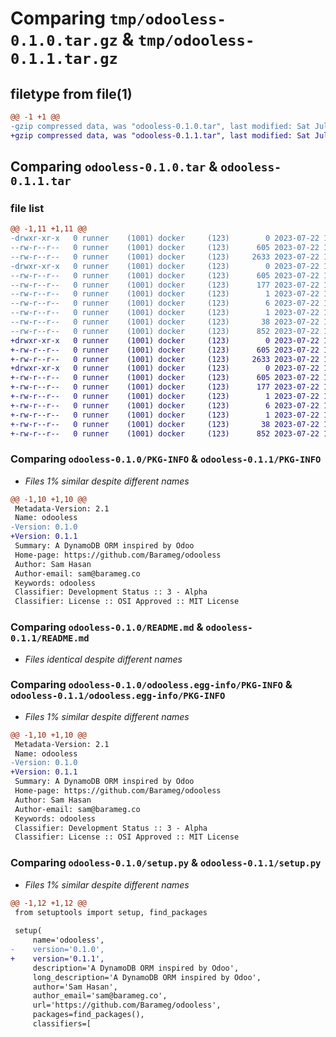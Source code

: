 # Comparing `tmp/odooless-0.1.0.tar.gz` & `tmp/odooless-0.1.1.tar.gz`

## filetype from file(1)

```diff
@@ -1 +1 @@
-gzip compressed data, was "odooless-0.1.0.tar", last modified: Sat Jul 22 16:31:46 2023, max compression
+gzip compressed data, was "odooless-0.1.1.tar", last modified: Sat Jul 22 16:42:08 2023, max compression
```

## Comparing `odooless-0.1.0.tar` & `odooless-0.1.1.tar`

### file list

```diff
@@ -1,11 +1,11 @@
-drwxr-xr-x   0 runner    (1001) docker     (123)        0 2023-07-22 16:31:46.085465 odooless-0.1.0/
--rw-r--r--   0 runner    (1001) docker     (123)      605 2023-07-22 16:31:46.085465 odooless-0.1.0/PKG-INFO
--rw-r--r--   0 runner    (1001) docker     (123)     2633 2023-07-22 16:31:35.000000 odooless-0.1.0/README.md
-drwxr-xr-x   0 runner    (1001) docker     (123)        0 2023-07-22 16:31:46.085465 odooless-0.1.0/odooless.egg-info/
--rw-r--r--   0 runner    (1001) docker     (123)      605 2023-07-22 16:31:46.000000 odooless-0.1.0/odooless.egg-info/PKG-INFO
--rw-r--r--   0 runner    (1001) docker     (123)      177 2023-07-22 16:31:46.000000 odooless-0.1.0/odooless.egg-info/SOURCES.txt
--rw-r--r--   0 runner    (1001) docker     (123)        1 2023-07-22 16:31:46.000000 odooless-0.1.0/odooless.egg-info/dependency_links.txt
--rw-r--r--   0 runner    (1001) docker     (123)        6 2023-07-22 16:31:46.000000 odooless-0.1.0/odooless.egg-info/requires.txt
--rw-r--r--   0 runner    (1001) docker     (123)        1 2023-07-22 16:31:46.000000 odooless-0.1.0/odooless.egg-info/top_level.txt
--rw-r--r--   0 runner    (1001) docker     (123)       38 2023-07-22 16:31:46.085465 odooless-0.1.0/setup.cfg
--rw-r--r--   0 runner    (1001) docker     (123)      852 2023-07-22 16:31:35.000000 odooless-0.1.0/setup.py
+drwxr-xr-x   0 runner    (1001) docker     (123)        0 2023-07-22 16:42:08.303784 odooless-0.1.1/
+-rw-r--r--   0 runner    (1001) docker     (123)      605 2023-07-22 16:42:08.303784 odooless-0.1.1/PKG-INFO
+-rw-r--r--   0 runner    (1001) docker     (123)     2633 2023-07-22 16:41:57.000000 odooless-0.1.1/README.md
+drwxr-xr-x   0 runner    (1001) docker     (123)        0 2023-07-22 16:42:08.303784 odooless-0.1.1/odooless.egg-info/
+-rw-r--r--   0 runner    (1001) docker     (123)      605 2023-07-22 16:42:08.000000 odooless-0.1.1/odooless.egg-info/PKG-INFO
+-rw-r--r--   0 runner    (1001) docker     (123)      177 2023-07-22 16:42:08.000000 odooless-0.1.1/odooless.egg-info/SOURCES.txt
+-rw-r--r--   0 runner    (1001) docker     (123)        1 2023-07-22 16:42:08.000000 odooless-0.1.1/odooless.egg-info/dependency_links.txt
+-rw-r--r--   0 runner    (1001) docker     (123)        6 2023-07-22 16:42:08.000000 odooless-0.1.1/odooless.egg-info/requires.txt
+-rw-r--r--   0 runner    (1001) docker     (123)        1 2023-07-22 16:42:08.000000 odooless-0.1.1/odooless.egg-info/top_level.txt
+-rw-r--r--   0 runner    (1001) docker     (123)       38 2023-07-22 16:42:08.303784 odooless-0.1.1/setup.cfg
+-rw-r--r--   0 runner    (1001) docker     (123)      852 2023-07-22 16:41:57.000000 odooless-0.1.1/setup.py
```

### Comparing `odooless-0.1.0/PKG-INFO` & `odooless-0.1.1/PKG-INFO`

 * *Files 1% similar despite different names*

```diff
@@ -1,10 +1,10 @@
 Metadata-Version: 2.1
 Name: odooless
-Version: 0.1.0
+Version: 0.1.1
 Summary: A DynamoDB ORM inspired by Odoo
 Home-page: https://github.com/Barameg/odooless
 Author: Sam Hasan
 Author-email: sam@barameg.co
 Keywords: odooless
 Classifier: Development Status :: 3 - Alpha
 Classifier: License :: OSI Approved :: MIT License
```

### Comparing `odooless-0.1.0/README.md` & `odooless-0.1.1/README.md`

 * *Files identical despite different names*

### Comparing `odooless-0.1.0/odooless.egg-info/PKG-INFO` & `odooless-0.1.1/odooless.egg-info/PKG-INFO`

 * *Files 1% similar despite different names*

```diff
@@ -1,10 +1,10 @@
 Metadata-Version: 2.1
 Name: odooless
-Version: 0.1.0
+Version: 0.1.1
 Summary: A DynamoDB ORM inspired by Odoo
 Home-page: https://github.com/Barameg/odooless
 Author: Sam Hasan
 Author-email: sam@barameg.co
 Keywords: odooless
 Classifier: Development Status :: 3 - Alpha
 Classifier: License :: OSI Approved :: MIT License
```

### Comparing `odooless-0.1.0/setup.py` & `odooless-0.1.1/setup.py`

 * *Files 1% similar despite different names*

```diff
@@ -1,12 +1,12 @@
 from setuptools import setup, find_packages
 
 setup(
     name='odooless',
-    version='0.1.0',
+    version='0.1.1',
     description='A DynamoDB ORM inspired by Odoo',
     long_description='A DynamoDB ORM inspired by Odoo',
     author='Sam Hasan',
     author_email='sam@barameg.co',
     url='https://github.com/Barameg/odooless',
     packages=find_packages(),
     classifiers=[
```

